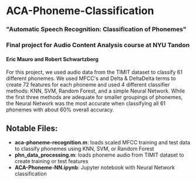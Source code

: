 # ACA-Phoneme-Classification

### "Automatic Speech Recognition: Classification of Phonemes"

### Final project for Audio Content Analysis course at NYU Tandon

#### Eric Mauro and Robert Schwartzberg

For this project, we used audio data from the TIMIT dataset to classify 61 different phonemes. We used MFCC's and Delta & DeltaDelta terms to create 72 features for each phoneme and used 4 different classifier methods: KNN, SVM, Random Forest, and a simple Neural Network. While the first three methods are adequate for smaller groupings of phonemes, the Neural Network was the most accurate when classifying all 61 phonemes with about 60% overall accuracy.

## Notable Files:
* **aca-phoneme-recognition.m**: loads scaled MFCC training and test data to classify phonemes using KNN, SVM, or Random Forest
* **phn_data_processing.m**: loads phoneme audio from TIMIT dataset to create training or test features
* **ACA-Phoneme-NN.ipynb**: Jupyter notebook with Neural Network classification
